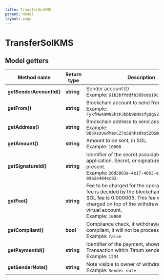 ```yaml
---
title: TransferSolKMS
parent: Model
layout: page
---
```


# TransferSolKMS

## Model getters

Method name | Return type | Description | Notes
------------ | ------------- | ------------- | -------------
**getSenderAccountId()** | **string** | Sender account ID <br>Example: `61b3bffddfb389cde19c73be` |
**getFrom()** | **string** | Blockchain account to send from <br>Example: `FykfMwA9WNShzPJbbb9DNXsfgDgS3XZzWiFgrVXfWoPJ` |
**getAddress()** | **string** | Blockchain address to send assets <br>Example: `9B5XszUGdMaxCZ7uSQhPzdks5ZQSmWxrmzCSvtJ6Ns6g` |
**getAmount()** | **string** | Amount to be sent, in SOL. <br>Example: `10000` |
**getSignatureId()** | **string** | Identifier of the secret associated in signing application. Secret, or signature Id must be present. <br>Example: `26d3883e-4e17-48b3-a0ee-09a3e484ac83` |
**getFee()** | **string** | Fee to be charged for the operation. For SOL, fee is decided by the blockchain, but default SOL fee is 0.000005. This fee will be only charged on top of the withdrawal amount to the virtual account. <br>Example: `10000` | [optional]
**getCompliant()** | **bool** | Compliance check, if withdrawal is not compliant, it will not be processed. <br>Example: `false` | [optional]
**getPaymentId()** | **string** | Identifier of the payment, shown for created Transaction within Tatum sender account. <br>Example: `1234` | [optional]
**getSenderNote()** | **string** | Note visible to owner of withdrawing account. <br>Example: `Sender note` | [optional]

